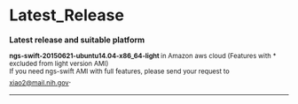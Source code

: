 # Latest_Release
<b>Latest release and suitable platform</b>

<sub><b>ngs-swift-20150621-ubuntu14.04-x86_64-light </b> in Amazon aws cloud  (Features with * excluded from light version AMI) </b></sub>
<br />
<sub>If you need ngs-swift AMI with full features, please send your request to xiao2@mail.nih.gov</sub>.

************************************************************************************************
